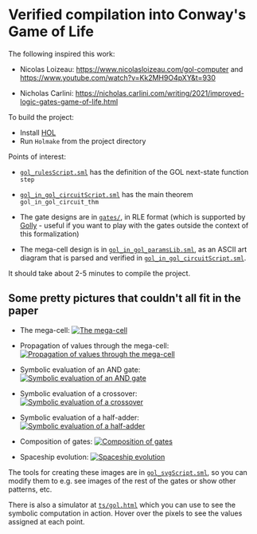 # Verified compilation into Conway's Game of Life

The following inspired this work:

 - Nicolas Loizeau: https://www.nicolasloizeau.com/gol-computer
   and https://www.youtube.com/watch?v=Kk2MH9O4pXY&t=930

 - Nicholas Carlini:
   https://nicholas.carlini.com/writing/2021/improved-logic-gates-game-of-life.html

To build the project:

* Install [HOL](https://hol-theorem-prover.org/)
* Run `Holmake` from the project directory

Points of interest:

* [`gol_rulesScript.sml`](./gol_rulesScript.sml) has the definition of
  the GOL next-state function `step`

* [`gol_in_gol_circuitScript.sml`](./gol_in_gol_circuitScript.sml)
  has the main theorem `gol_in_gol_circuit_thm`

* The gate designs are in [`gates/`](./gates), in RLE format (which is
  supported by [Golly](https://golly.sourceforge.io/) - useful if you
  want to play with the gates outside the context of this formalization)

* The mega-cell design is in
  [`gol_in_gol_paramsLib.sml`](./gol_in_gol_paramsLib.sml), as an ASCII
  art diagram that is parsed and verified in
  [`gol_in_gol_circuitScript.sml`](./gol_in_gol_circuitScript.sml).

It should take about 2-5 minutes to compile the project.

## Some pretty pictures that couldn't all fit in the paper

* The mega-cell:
  [![The mega-cell](./mega-cell.svg)](./mega-cell.svg)

* Propagation of values through the mega-cell:
  [![Propagation of values through the mega-cell](./propagation.svg)](./propagation.svg)

* Symbolic evaluation of an AND gate:
  [![Symbolic evaluation of an AND gate](./and-en-e.svg)](./and-en-e.svg)

* Symbolic evaluation of a crossover:
  [![Symbolic evaluation of a crossover](./cross-es-es.svg)](./cross-es-es.svg)

* Symbolic evaluation of a half-adder:
  [![Symbolic evaluation of a half-adder](./half-adder-ee-ee.svg)](./half-adder-ee-ee.svg)

* Composition of gates:
  [![Composition of gates](./composition.svg)](./composition.svg)

* Spaceship evolution:
  [![Spaceship evolution](./spaceships.svg)](./spaceships.svg)

The tools for creating these images are in [`gol_svgScript.sml`](./gol_svgScript.sml), so you can modify them to e.g. see images of the rest of the gates or show other patterns, etc.

There is also a simulator at [`ts/gol.html`](ts/gol.html) which you can use to see the symbolic computation in action. Hover over the pixels to see the values assigned at each point.
